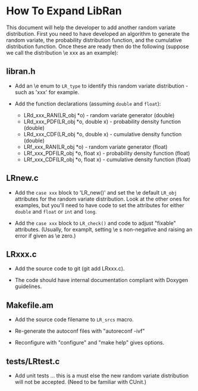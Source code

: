 How To Expand LibRan
====================

This document will help the developer to add another random variate
distribution.  First you need to have developed an algorithm to
generate the random variate, the probability distribution function,
and the cumulative distribution function.  Once these are ready then
do the following (suppose we call the distribution \e xxx as an example):

libran.h
--------
* Add an \e enum to `LR_type` to identify this random variate distribution -
such as 'xxx' for example.

* Add the function declarations (assuming `double` and `float`):
  - LRd_xxx_RAN(LR_obj *o)	- random variate generator (double)
  - LRd_xxx_PDF(LR_obj *o, double x) - probability density function (double)
  - LRd_xxx_CDF(LR_obj *o, double x) - cumulative density function (double)
  - LRf_xxx_RAN(LR_obj *o)	- random variate generator (float)
  - LRf_xxx_PDF(LR_obj *o, float x) - probability density function (float)
  - LRf_xxx_CDF(LR_obj *o, float x) - cumulative density function (float)

LRnew.c
-------
* Add the `case xxx` block to 'LR_new()' and set the \e default `LR_obj`
attributes for the random variate distribution.
Look at the other ones for examples, but you'll need to
have code to set the attributes for either `double` and `float` or
`int` and `long`.

* Add the `case xxx` block to `LR_check()` and code to adjust "fixable"
attributes.  (Usually, for examplt,
setting \e s non-negative and raising an error if given as \e zero.)

LRxxx.c
-------
* Add the source code to git (git add LRxxx.c).

* The code should have internal documentation compliant with Doxygen
guidelines.

Makefile.am
-----------
* Add the source code filename to `LR_srcs` macro.

* Re-generate the autoconf files with "autoreconf -ivf"

* Reconfigure with "configure" and "make help" gives options.

tests/LRtest.c
--------------

* Add unit tests ... this is a must else the new random variate
distribution will not be accepted.  (Need to be familiar with CUnit.)

